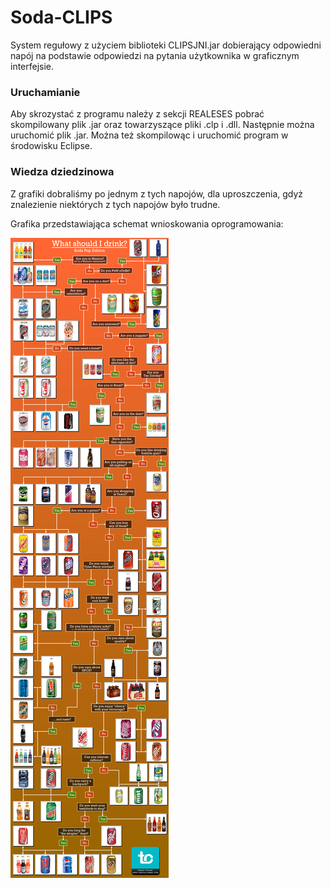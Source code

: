 # Soda-CLIPS
System regułowy z użyciem biblioteki CLIPSJNI.jar dobierający odpowiedni napój na podstawie odpowiedzi na pytania użytkownika w graficznym interfejsie.

### Uruchamianie
Aby skrozystać z programu należy z sekcji REALESES pobrać skompilowany plik .jar oraz towarzyszące pliki .clp i .dll. Następnie można uruchomić plik .jar. Można też skompilowąc i uruchomić program w środowisku Eclipse.

### Wiedza dziedzinowa
Z grafiki dobraliśmy po jednym z tych napojów, dla uproszczenia, gdyż znalezienie niektórych z tych napojów było trudne.

Grafika przedstawiająca schemat wnioskowania oprogramowania:

![Grafika pokazujaca wiedzę dziedzinową](https://github.com/VadamC27/sodaCLIPS/blob/main/what-should-i-drink_SODA_POP_EDITION.jpg?raw=true)
